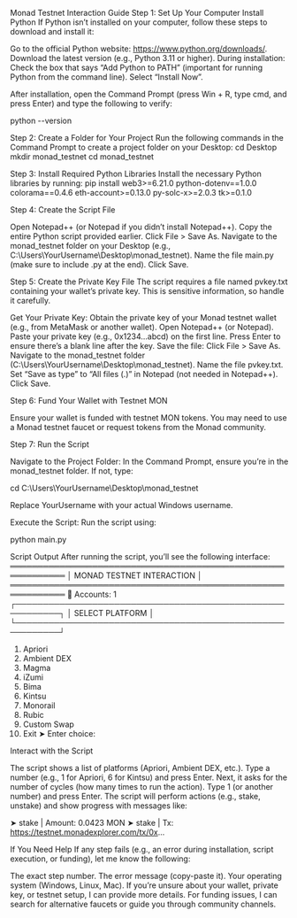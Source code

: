 Monad Testnet Interaction Guide
Step 1: Set Up Your Computer
Install Python
If Python isn’t installed on your computer, follow these steps to download and install it:

Go to the official Python website: https://www.python.org/downloads/.
Download the latest version (e.g., Python 3.11 or higher).
During installation:
Check the box that says “Add Python to PATH” (important for running Python from the command line).
Select “Install Now”.


After installation, open the Command Prompt (press Win + R, type cmd, and press Enter) and type the following to verify:

python --version

Step 2: Create a Folder for Your Project
Run the following commands in the Command Prompt to create a project folder on your Desktop:
cd Desktop
mkdir monad_testnet
cd monad_testnet

Step 3: Install Required Python Libraries
Install the necessary Python libraries by running:
pip install web3>=6.21.0 python-dotenv==1.0.0 colorama==0.4.6 eth-account>=0.13.0 py-solc-x>=2.0.3 tk>=0.1.0

Step 4: Create the Script File

Open Notepad++ (or Notepad if you didn’t install Notepad++).
Copy the entire Python script provided earlier.
Click File > Save As.
Navigate to the monad_testnet folder on your Desktop (e.g., C:\Users\YourUsername\Desktop\monad_testnet).
Name the file main.py (make sure to include .py at the end).
Click Save.

Step 5: Create the Private Key File
The script requires a file named pvkey.txt containing your wallet’s private key. This is sensitive information, so handle it carefully.

Get Your Private Key: Obtain the private key of your Monad testnet wallet (e.g., from MetaMask or another wallet).
Open Notepad++ (or Notepad).
Paste your private key (e.g., 0x1234...abcd) on the first line.
Press Enter to ensure there’s a blank line after the key.
Save the file:
Click File > Save As.
Navigate to the monad_testnet folder (C:\Users\YourUsername\Desktop\monad_testnet).
Name the file pvkey.txt.
Set “Save as type” to “All files (.)” in Notepad (not needed in Notepad++).
Click Save.



Step 6: Fund Your Wallet with Testnet MON

Ensure your wallet is funded with testnet MON tokens. You may need to use a Monad testnet faucet or request tokens from the Monad community.

Step 7: Run the Script

Navigate to the Project Folder: In the Command Prompt, ensure you’re in the monad_testnet folder. If not, type:

cd C:\Users\YourUsername\Desktop\monad_testnet

Replace YourUsername with your actual Windows username.

Execute the Script: Run the script using:

python main.py

Script Output
After running the script, you’ll see the following interface:
════════════════════════════════════════════════════════════
│                MONAD TESTNET INTERACTION                 │
════════════════════════════════════════════════════════════
👥 Accounts: 1
┌──────────────────────────────────────────────────────────┐
│                    SELECT PLATFORM                       │
└──────────────────────────────────────────────────────────┘
1. Apriori
2. Ambient DEX
3. Magma
4. iZumi
5. Bima
6. Kintsu
7. Monorail
8. Rubic
9. Custom Swap
0. Exit
➤ Enter choice:

Interact with the Script

The script shows a list of platforms (Apriori, Ambient DEX, etc.).
Type a number (e.g., 1 for Apriori, 6 for Kintsu) and press Enter.
Next, it asks for the number of cycles (how many times to run the action). Type 1 (or another number) and press Enter.
The script will perform actions (e.g., stake, unstake) and show progress with messages like:

➤ stake          | Amount: 0.0423 MON
➤ stake          | Tx: https://testnet.monadexplorer.com/tx/0x...

If You Need Help
If any step fails (e.g., an error during installation, script execution, or funding), let me know the following:

The exact step number.
The error message (copy-paste it).
Your operating system (Windows, Linux, Mac).
If you’re unsure about your wallet, private key, or testnet setup, I can provide more details.
For funding issues, I can search for alternative faucets or guide you through community channels.


